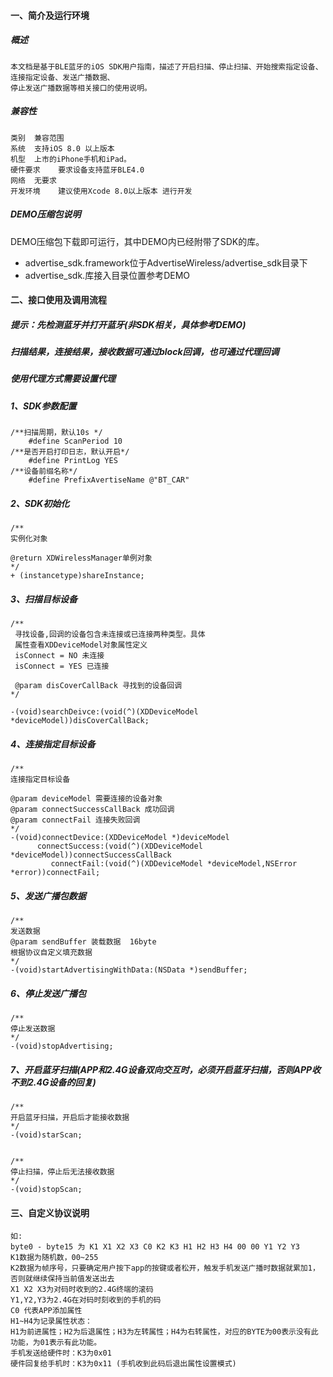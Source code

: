 
#### 一、简介及运行环境
##### 概述
```
本文档是基于BLE蓝牙的iOS SDK用户指南，描述了开启扫描、停止扫描、开始搜索指定设备、连接指定设备、发送广播数据、
停止发送广播数据等相关接口的使用说明。
```
##### 兼容性
```
类别	兼容范围
系统	支持iOS 8.0 以上版本
机型	上市的iPhone手机和iPad。
硬件要求	要求设备支持蓝牙BLE4.0
网络	无要求
开发环境	建议使用Xcode 8.0以上版本 进行开发
```
##### DEMO压缩包说明
DEMO压缩包下载即可运行，其中DEMO内已经附带了SDK的库。
* advertise_sdk.framework位于AdvertiseWireless/advertise_sdk目录下
* advertise_sdk.库接入目录位置参考DEMO

#### 二、接口使用及调用流程
##### 提示：先检测蓝牙并打开蓝牙(非SDK相关，具体参考DEMO)
#####            扫描结果，连接结果，接收数据可通过block回调，也可通过代理回调
#####            使用代理方式需要设置代理
##### 1、SDK参数配置
```
/**扫描周期，默认10s */
    #define ScanPeriod 10
/**是否开启打印日志，默认开启*/
    #define PrintLog YES
/**设备前缀名称*/
    #define PrefixAvertiseName @"BT_CAR"
```

##### 2、SDK初始化
```
/**
实例化对象

@return XDWirelessManager单例对象
*/
+ (instancetype)shareInstance;
```

##### 3、扫描目标设备
```
/**
 寻找设备,回调的设备包含未连接或已连接两种类型。具体
 属性查看XDDeviceModel对象属性定义
 isConnect = NO 未连接
 isConnect = YES 已连接

 @param disCoverCallBack 寻找到的设备回调
*/

-(void)searchDeivce:(void(^)(XDDeviceModel *deviceModel))disCoverCallBack;
```
##### 4、连接指定目标设备
```
/**
连接指定目标设备

@param deviceModel 需要连接的设备对象
@param connectSuccessCallBack 成功回调
@param connectFail 连接失败回调
*/
-(void)connectDevice:(XDDeviceModel *)deviceModel
      connectSuccess:(void(^)(XDDeviceModel *deviceModel))connectSuccessCallBack
         connectFail:(void(^)(XDDeviceModel *deviceModel,NSError *error))connectFail;
```
##### 5、发送广播包数据
```
/**
发送数据
@param sendBuffer 装载数据  16byte
根据协议自定义填充数据
*/
-(void)startAdvertisingWithData:(NSData *)sendBuffer;
```
##### 6、停止发送广播包
```
/**
停止发送数据
*/
-(void)stopAdvertising;

```
##### 7、开启蓝牙扫描(APP和2.4G设备双向交互时，必须开启蓝牙扫描，否则APP收不到2.4G设备的回复)
```
/**
开启蓝牙扫描，开启后才能接收数据
*/
-(void)starScan;


/**
停止扫描，停止后无法接收数据
*/
-(void)stopScan;
```
#### 三、自定义协议说明
```
如:
byte0 - byte15 为 K1 X1 X2 X3 C0 K2 K3 H1 H2 H3 H4 00 00 Y1 Y2 Y3
K1数据为随机数，00~255
K2数据为帧序号，只要确定用户按下app的按键或者松开，触发手机发送广播时数据就累加1，否则就继续保持当前值发送出去
X1 X2 X3为对码时收到的2.4G终端的滚码
Y1,Y2,Y3为2.4G在对码时刻收到的手机的码
C0 代表APP添加属性
H1~H4为记录属性状态：
H1为前进属性；H2为后退属性；H3为左转属性；H4为右转属性，对应的BYTE为00表示没有此功能，为01表示有此功能。
手机发送给硬件时：K3为0x01
硬件回复给手机时：K3为0x11 (手机收到此码后退出属性设置模式)
```
